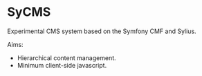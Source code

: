 SyCMS
=====

Experimental CMS system based on the Symfony CMF and Sylius.

Aims:

- Hierarchical content management.
- Minimum client-side javascript.
